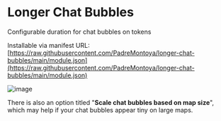 # Longer Chat Bubbles

Configurable duration for chat bubbles on tokens
 
 Installable via manifest URL: [https://raw.githubusercontent.com/PadreMontoya/longer-chat-bubbles/main/module.json](https://raw.githubusercontent.com/PadreMontoya/longer-chat-bubbles/main/module.json)

![image](https://user-images.githubusercontent.com/192591/210192445-43976517-a83f-4efa-a2a9-c49d40fd5023.png)

There is also an option titled "**Scale chat bubbles based on map size**", which may help if your chat bubbles appear tiny on large maps.
